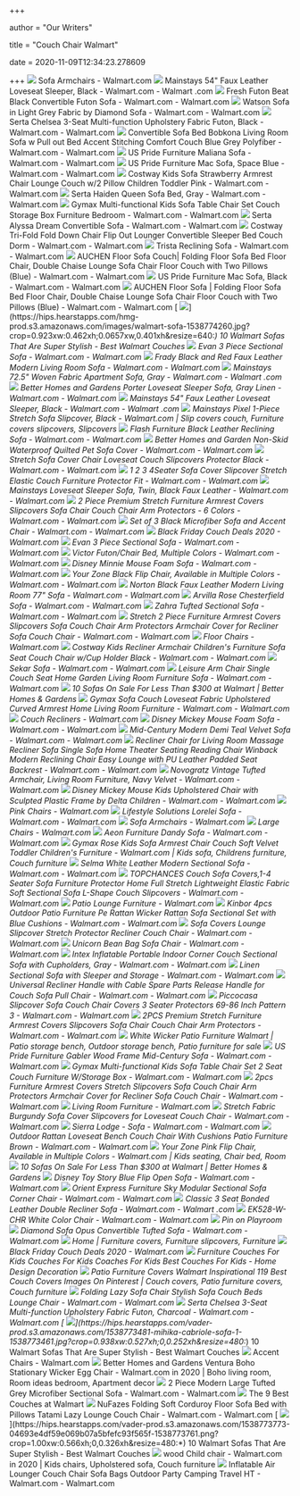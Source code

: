 +++
        
author = "Our Writers"
        
title = "Couch Chair Walmart"
        
date = 2020-11-09T12:34:23.278609
        
+++
[ ![](https://i5.walmartimages.com/asr/10680672-2059-4166-b3ba-7569a5588877_1.4d3c35e51fc66d29e369cce2b1240663.jpeg)](https://i5.walmartimages.com/asr/10680672-2059-4166-b3ba-7569a5588877_1.4d3c35e51fc66d29e369cce2b1240663.jpeg) Sofa Armchairs - Walmart.com
[ ![](https://i5.walmartimages.com/asr/bfbc4d70-cf57-4700-b889-2217f93d62a1_1.7012f3f8f8088ee714975726fc7eefce.jpeg)](https://i5.walmartimages.com/asr/bfbc4d70-cf57-4700-b889-2217f93d62a1_1.7012f3f8f8088ee714975726fc7eefce.jpeg) Mainstays 54" Faux Leather Loveseat Sleeper, Black - Walmart.com - Walmart .com
[ ![](https://i5.walmartimages.com/asr/ec21772e-812d-47a8-8ad5-97e396765e95_1.0fa900cd341116637ecc2f5b0f37c4f1.jpeg?odnWidth=612&odnHeight=612&odnBg=ffffff)](https://i5.walmartimages.com/asr/ec21772e-812d-47a8-8ad5-97e396765e95_1.0fa900cd341116637ecc2f5b0f37c4f1.jpeg?odnWidth=612&odnHeight=612&odnBg=ffffff) Fresh Futon Beat Black Convertible Futon Sofa - Walmart.com - Walmart.com
[ ![](https://i5.walmartimages.com/asr/91984d8c-9859-46f8-bcca-95e307f6aa83_1.3f01bd44d2083ea41dd51322fc669345.jpeg?odnWidth=612&odnHeight=612&odnBg=ffffff)](https://i5.walmartimages.com/asr/91984d8c-9859-46f8-bcca-95e307f6aa83_1.3f01bd44d2083ea41dd51322fc669345.jpeg?odnWidth=612&odnHeight=612&odnBg=ffffff) Watson Sofa in Light Grey Fabric by Diamond Sofa - Walmart.com - Walmart.com
[ ![](https://i5.walmartimages.com/asr/308a41b6-e708-4a84-87c7-fb5896ef0f2d_2.8599e7dc2ffbc80063d9b819484e3bbb.jpeg)](https://i5.walmartimages.com/asr/308a41b6-e708-4a84-87c7-fb5896ef0f2d_2.8599e7dc2ffbc80063d9b819484e3bbb.jpeg) Serta Chelsea 3-Seat Multi-function Upholstery Fabric Futon, Black - Walmart.com  - Walmart.com
[ ![](https://i5.walmartimages.com/asr/9acf90d7-f05d-42c0-9871-31514617c96d_1.bfe20e555d858f1665d702521466458b.jpeg?odnWidth=612&odnHeight=612&odnBg=ffffff)](https://i5.walmartimages.com/asr/9acf90d7-f05d-42c0-9871-31514617c96d_1.bfe20e555d858f1665d702521466458b.jpeg?odnWidth=612&odnHeight=612&odnBg=ffffff) Convertible Sofa Bed Bobkona Living Room Sofa w Pull out Bed Accent  Stitching Comfort Couch Blue Grey Polyfiber - Walmart.com - Walmart.com
[ ![](https://i5.walmartimages.com/asr/3dde5244-0487-4c39-a8b1-cdc9d3c4720c_1.5d2d79d2ebc346a27347d16dfa2b57ce.jpeg?odnWidth=612&odnHeight=612&odnBg=ffffff)](https://i5.walmartimages.com/asr/3dde5244-0487-4c39-a8b1-cdc9d3c4720c_1.5d2d79d2ebc346a27347d16dfa2b57ce.jpeg?odnWidth=612&odnHeight=612&odnBg=ffffff) US Pride Furniture Maliana Sofa - Walmart.com - Walmart.com
[ ![](https://i5.walmartimages.com/asr/cd08eef3-5a72-47d8-ad7f-128b8ba841c6_1.9788adc2ad2cf2f18a7f67b0cab97e2a.jpeg?odnWidth=612&odnHeight=612&odnBg=ffffff)](https://i5.walmartimages.com/asr/cd08eef3-5a72-47d8-ad7f-128b8ba841c6_1.9788adc2ad2cf2f18a7f67b0cab97e2a.jpeg?odnWidth=612&odnHeight=612&odnBg=ffffff) US Pride Furniture Mac Sofa, Space Blue - Walmart.com - Walmart.com
[ ![](https://i5.walmartimages.com/asr/18f2071d-d1b1-4e72-b0b4-2edaa8ec4d46_1.2d3c711422f9f88514e6acb0beec8ac9.jpeg?odnWidth=612&odnHeight=612&odnBg=ffffff)](https://i5.walmartimages.com/asr/18f2071d-d1b1-4e72-b0b4-2edaa8ec4d46_1.2d3c711422f9f88514e6acb0beec8ac9.jpeg?odnWidth=612&odnHeight=612&odnBg=ffffff) Costway Kids Sofa Strawberry Armrest Chair Lounge Couch w/2 Pillow Children  Toddler Pink - Walmart.com - Walmart.com
[ ![](https://i5.walmartimages.com/asr/c80b6e31-dfaf-43b1-8d0a-eafdacf14b4b.435b8ef595f74eeb3068f0d4c22aa186.jpeg?odnWidth=612&odnHeight=612&odnBg=ffffff)](https://i5.walmartimages.com/asr/c80b6e31-dfaf-43b1-8d0a-eafdacf14b4b.435b8ef595f74eeb3068f0d4c22aa186.jpeg?odnWidth=612&odnHeight=612&odnBg=ffffff) Serta Haiden Queen Sofa Bed, Gray - Walmart.com - Walmart.com
[ ![](https://i5.walmartimages.com/asr/a5dae7e1-f7b2-4b0b-9d67-121792d2bdf1.cf3ce27f34efdf0a5b80239e606f783f.jpeg?odnWidth=612&odnHeight=612&odnBg=ffffff)](https://i5.walmartimages.com/asr/a5dae7e1-f7b2-4b0b-9d67-121792d2bdf1.cf3ce27f34efdf0a5b80239e606f783f.jpeg?odnWidth=612&odnHeight=612&odnBg=ffffff) Gymax Multi-functional Kids Sofa Table Chair Set Couch Storage Box Furniture  Bedroom - Walmart.com - Walmart.com
[ ![](https://i5.walmartimages.com/asr/95bf41d9-bd5b-4985-a899-13ee33e44672_1.87427f4b2d69c26e4783189584e1dbbc.jpeg?odnWidth=612&odnHeight=612&odnBg=ffffff)](https://i5.walmartimages.com/asr/95bf41d9-bd5b-4985-a899-13ee33e44672_1.87427f4b2d69c26e4783189584e1dbbc.jpeg?odnWidth=612&odnHeight=612&odnBg=ffffff) Serta Alyssa Dream Convertible Sofa - Walmart.com - Walmart.com
[ ![](https://i5.walmartimages.com/asr/ec5e2895-4aa1-417c-a4a2-b02e9e5c3f3e_1.aad0111ae1e61acc3dab116d7584af06.jpeg?odnWidth=612&odnHeight=612&odnBg=ffffff)](https://i5.walmartimages.com/asr/ec5e2895-4aa1-417c-a4a2-b02e9e5c3f3e_1.aad0111ae1e61acc3dab116d7584af06.jpeg?odnWidth=612&odnHeight=612&odnBg=ffffff) Costway Tri-Fold Fold Down Chair Flip Out Lounger Convertible Sleeper Bed  Couch Dorm - Walmart.com - Walmart.com
[ ![](https://i5.walmartimages.com/asr/46445e15-fcf8-451f-b541-ade193d13913_2.94d68d742cc09ed60bb00a7a46aea941.jpeg?odnWidth=612&odnHeight=612&odnBg=ffffff)](https://i5.walmartimages.com/asr/46445e15-fcf8-451f-b541-ade193d13913_2.94d68d742cc09ed60bb00a7a46aea941.jpeg?odnWidth=612&odnHeight=612&odnBg=ffffff) Trista Reclining Sofa - Walmart.com - Walmart.com
[ ![](https://i5.walmartimages.com/asr/c9d7bec7-b8ad-4855-89d7-d5c1799c576a_1.b280734f5923fc5f695099e69bbf31ad.jpeg?odnWidth=612&odnHeight=612&odnBg=ffffff)](https://i5.walmartimages.com/asr/c9d7bec7-b8ad-4855-89d7-d5c1799c576a_1.b280734f5923fc5f695099e69bbf31ad.jpeg?odnWidth=612&odnHeight=612&odnBg=ffffff) AUCHEN Floor Sofa Couch| Folding Floor Sofa Bed Floor Chair, Double Chaise  Lounge Sofa Chair Floor Couch with Two Pillows (Blue) - Walmart.com -  Walmart.com
[ ![](https://i5.walmartimages.com/asr/f1ecee84-f284-4f63-b399-a360076a69f1_1.2cfb7c23270b5cc1631cacf26438e45e.jpeg?odnWidth=612&odnHeight=612&odnBg=ffffff)](https://i5.walmartimages.com/asr/f1ecee84-f284-4f63-b399-a360076a69f1_1.2cfb7c23270b5cc1631cacf26438e45e.jpeg?odnWidth=612&odnHeight=612&odnBg=ffffff) US Pride Furniture Mac Sofa, Black - Walmart.com - Walmart.com
[ ![](https://i5.walmartimages.com/asr/ca33fa63-ba97-4c08-b8d6-f6a473fb9c78_1.7898cda857bfd3b3a1b85428827c2f6e.jpeg?odnWidth=612&odnHeight=612&odnBg=ffffff)](https://i5.walmartimages.com/asr/ca33fa63-ba97-4c08-b8d6-f6a473fb9c78_1.7898cda857bfd3b3a1b85428827c2f6e.jpeg?odnWidth=612&odnHeight=612&odnBg=ffffff) AUCHEN Floor Sofa | Folding Floor Sofa Bed Floor Chair, Double Chaise  Lounge Sofa Chair Floor Couch with Two Pillows (Blue) - Walmart.com -  Walmart.com
[ ![](https://hips.hearstapps.com/hmg-prod.s3.amazonaws.com/images/walmart-sofa-1538774260.jpg?crop=0.923xw:0.462xh;0.0657xw,0.401xh&resize=640:*)](https://hips.hearstapps.com/hmg-prod.s3.amazonaws.com/images/walmart-sofa-1538774260.jpg?crop=0.923xw:0.462xh;0.0657xw,0.401xh&resize=640:*) 10 Walmart Sofas That Are Super Stylish - Best Walmart Couches
[ ![](https://i5.walmartimages.com/asr/dbd034fd-d104-4336-bfa0-a22f5226740c.8430a76dc7058c7ef46a6adac46feff4.jpeg?odnWidth=612&odnHeight=612&odnBg=ffffff)](https://i5.walmartimages.com/asr/dbd034fd-d104-4336-bfa0-a22f5226740c.8430a76dc7058c7ef46a6adac46feff4.jpeg?odnWidth=612&odnHeight=612&odnBg=ffffff) Evan 3 Piece Sectional Sofa - Walmart.com - Walmart.com
[ ![](https://i5.walmartimages.com/asr/085b46c4-bc8c-4b0b-b611-500d91c2a2c8_1.0c0e3d3a43ebc7265c5d8a8a0cd93ea7.png)](https://i5.walmartimages.com/asr/085b46c4-bc8c-4b0b-b611-500d91c2a2c8_1.0c0e3d3a43ebc7265c5d8a8a0cd93ea7.png) Frady Black and Red Faux Leather Modern Living Room Sofa - Walmart.com -  Walmart.com
[ ![](https://i5.walmartimages.com/dfw/6e29e393-6822/k2-_ca14bb2d-61dd-490a-b4e2-1be47efde630.v1.jpg)](https://i5.walmartimages.com/dfw/6e29e393-6822/k2-_ca14bb2d-61dd-490a-b4e2-1be47efde630.v1.jpg) Mainstays 72.5" Woven Fabric Apartment Sofa, Gray - Walmart.com - Walmart .com
[ ![](https://i5.walmartimages.com/asr/a623704d-b3f0-4f17-85e9-57b4cf20cece_1.e24ea9097500d6ce91747ea8a97efcb0.jpeg?odnWidth=612&odnHeight=612&odnBg=ffffff)](https://i5.walmartimages.com/asr/a623704d-b3f0-4f17-85e9-57b4cf20cece_1.e24ea9097500d6ce91747ea8a97efcb0.jpeg?odnWidth=612&odnHeight=612&odnBg=ffffff) Better Homes and Gardens Porter Loveseat Sleeper Sofa, Gray Linen - Walmart.com  - Walmart.com
[ ![](https://i5.walmartimages.com/asr/1ec36ced-74d7-4e35-a40b-3bdf97838b91_1.12a218af511b9c4ef2c243dc96b4d5e3.jpeg?odnWidth=612&odnHeight=612&odnBg=ffffff)](https://i5.walmartimages.com/asr/1ec36ced-74d7-4e35-a40b-3bdf97838b91_1.12a218af511b9c4ef2c243dc96b4d5e3.jpeg?odnWidth=612&odnHeight=612&odnBg=ffffff) Mainstays 54" Faux Leather Loveseat Sleeper, Black - Walmart.com - Walmart .com
[ ![](https://i.pinimg.com/474x/dc/48/30/dc4830c49ba9166d2cd4ee1b72443fe4.jpg)](https://i.pinimg.com/474x/dc/48/30/dc4830c49ba9166d2cd4ee1b72443fe4.jpg) Mainstays Pixel 1-Piece Stretch Sofa Slipcover, Black - Walmart.com | Slip  covers couch, Furniture covers slipcovers, Slipcovers
[ ![](https://i5.walmartimages.com/asr/15e578e9-5ac2-41f3-9b53-d2b9f2d34264_2.5590dd0b41dcf016e519d8dff8b4fd77.jpeg?odnWidth=612&odnHeight=612&odnBg=ffffff)](https://i5.walmartimages.com/asr/15e578e9-5ac2-41f3-9b53-d2b9f2d34264_2.5590dd0b41dcf016e519d8dff8b4fd77.jpeg?odnWidth=612&odnHeight=612&odnBg=ffffff) Flash Furniture Black Leather Reclining Sofa - Walmart.com - Walmart.com
[ ![](https://i5.walmartimages.com/asr/e3024fc2-624b-4106-9c92-dbb44ce8b1dd_1.516df79b1ff504dcf2e035ecb54169ae.jpeg?odnWidth=612&odnHeight=612&odnBg=ffffff)](https://i5.walmartimages.com/asr/e3024fc2-624b-4106-9c92-dbb44ce8b1dd_1.516df79b1ff504dcf2e035ecb54169ae.jpeg?odnWidth=612&odnHeight=612&odnBg=ffffff) Better Homes and Garden Non-Skid Waterproof Quilted Pet Sofa Cover - Walmart.com  - Walmart.com
[ ![](https://i5.walmartimages.com/asr/867f5b1c-573d-4ecc-a7c4-f516527ce534_1.c33c76ff19f1bc2bd1bbdbdc5662ebee.jpeg?odnWidth=612&odnHeight=612&odnBg=ffffff)](https://i5.walmartimages.com/asr/867f5b1c-573d-4ecc-a7c4-f516527ce534_1.c33c76ff19f1bc2bd1bbdbdc5662ebee.jpeg?odnWidth=612&odnHeight=612&odnBg=ffffff) Stretch Sofa Cover Chair Loveseat Couch Slipcovers Protector Black - Walmart.com  - Walmart.com
[ ![](https://i5.walmartimages.com/asr/9fa133d6-0e63-4372-97bf-64ad28699913_1.dcfa201a7e0ac62df28b89625a99d4bf.jpeg?odnWidth=612&odnHeight=612&odnBg=ffffff)](https://i5.walmartimages.com/asr/9fa133d6-0e63-4372-97bf-64ad28699913_1.dcfa201a7e0ac62df28b89625a99d4bf.jpeg?odnWidth=612&odnHeight=612&odnBg=ffffff) 1 2 3 4Seater Sofa Cover Slipcover Stretch Elastic Couch Furniture  Protector Fit - Walmart.com - Walmart.com
[ ![](https://i5.walmartimages.com/asr/0b41583a-df8e-411c-8a8d-e106ab2c9cb3_1.aa560e24c67e27b0c62f173f2771710e.jpeg?odnWidth=612&odnHeight=612&odnBg=ffffff)](https://i5.walmartimages.com/asr/0b41583a-df8e-411c-8a8d-e106ab2c9cb3_1.aa560e24c67e27b0c62f173f2771710e.jpeg?odnWidth=612&odnHeight=612&odnBg=ffffff) Mainstays Loveseat Sleeper Sofa, Twin, Black Faux Leather - Walmart.com -  Walmart.com
[ ![](https://i5.walmartimages.com/asr/20e00c5f-c274-4883-9341-6a552ee5e151.62184eb2cafc44c71b8a866db79c68f7.jpeg?odnWidth=612&odnHeight=612&odnBg=ffffff)](https://i5.walmartimages.com/asr/20e00c5f-c274-4883-9341-6a552ee5e151.62184eb2cafc44c71b8a866db79c68f7.jpeg?odnWidth=612&odnHeight=612&odnBg=ffffff) 2 Piece Premium Stretch Furniture Armrest Covers Slipcovers Sofa Chair  Couch Chair Arm Protectors - 6 Colors - Walmart.com - Walmart.com
[ ![](https://i5.walmartimages.com/asr/4ad88259-6c0a-4bae-95ce-9ed524d18911_1.c5c322a34ea12ba8d176083a262ceb69.jpeg?odnWidth=612&odnHeight=612&odnBg=ffffff)](https://i5.walmartimages.com/asr/4ad88259-6c0a-4bae-95ce-9ed524d18911_1.c5c322a34ea12ba8d176083a262ceb69.jpeg?odnWidth=612&odnHeight=612&odnBg=ffffff) Set of 3 Black Microfiber Sofa and Accent Chair - Walmart.com - Walmart.com
[ ![](https://i5.walmartimages.com/asr/726d6425-e548-4e77-b186-21103e9e9b74_4.82b62e9b50e28cb9f5086094260e958f.jpeg?odnHeight=200&odnWidth=200&odnBg=ffffff)](https://i5.walmartimages.com/asr/726d6425-e548-4e77-b186-21103e9e9b74_4.82b62e9b50e28cb9f5086094260e958f.jpeg?odnHeight=200&odnWidth=200&odnBg=ffffff) Black Friday Couch Deals 2020 - Walmart.com
[ ![](https://i5.walmartimages.com/asr/4f4005f4-7475-4885-bed3-9f252c22f7c6_1.b4c425d8d679619a76578661f4c7c8bd.jpeg?odnWidth=612&odnHeight=612&odnBg=ffffff)](https://i5.walmartimages.com/asr/4f4005f4-7475-4885-bed3-9f252c22f7c6_1.b4c425d8d679619a76578661f4c7c8bd.jpeg?odnWidth=612&odnHeight=612&odnBg=ffffff) Evan 3 Piece Sectional Sofa - Walmart.com - Walmart.com
[ ![](https://i5.walmartimages.com/asr/7bcf7b25-80dd-4927-ac2b-b0bcdc14bcd4_2.7a830d57f0682214bf8cc5205baefc5c.jpeg?odnWidth=612&odnHeight=612&odnBg=ffffff)](https://i5.walmartimages.com/asr/7bcf7b25-80dd-4927-ac2b-b0bcdc14bcd4_2.7a830d57f0682214bf8cc5205baefc5c.jpeg?odnWidth=612&odnHeight=612&odnBg=ffffff) Victor Futon/Chair Bed, Multiple Colors - Walmart.com - Walmart.com
[ ![](https://i5.walmartimages.com/asr/0b55132f-032e-4b5b-a2e2-54127b1b2a8c_1.25091e40c91fa904a2cc27abc6472794.jpeg)](https://i5.walmartimages.com/asr/0b55132f-032e-4b5b-a2e2-54127b1b2a8c_1.25091e40c91fa904a2cc27abc6472794.jpeg) Disney Minnie Mouse Foam Sofa - Walmart.com - Walmart.com
[ ![](https://i5.walmartimages.com/asr/69f30ed5-c2d8-4899-bb12-d0737d5dec99_1.fd7fe651cff8edfbc5cfbf69df121c59.jpeg?odnWidth=612&odnHeight=612&odnBg=ffffff)](https://i5.walmartimages.com/asr/69f30ed5-c2d8-4899-bb12-d0737d5dec99_1.fd7fe651cff8edfbc5cfbf69df121c59.jpeg?odnWidth=612&odnHeight=612&odnBg=ffffff) Your Zone Black Flip Chair, Available in Multiple Colors - Walmart.com -  Walmart.com
[ ![](https://i5.walmartimages.com/asr/090e8180-cb4f-45d1-8e19-13cb694f6070_1.47c042e558d3e7549658d3410ac66fa7.jpeg?odnWidth=612&odnHeight=612&odnBg=ffffff)](https://i5.walmartimages.com/asr/090e8180-cb4f-45d1-8e19-13cb694f6070_1.47c042e558d3e7549658d3410ac66fa7.jpeg?odnWidth=612&odnHeight=612&odnBg=ffffff) Norton Black Faux Leather Modern Living Room 77" Sofa - Walmart.com -  Walmart.com
[ ![](https://i5.walmartimages.com/asr/129ea5a9-f290-4b9c-a3af-fdb097f38c2b_1.4d1472879f23ff907b2d892254a0e038.jpeg?odnWidth=612&odnHeight=612&odnBg=ffffff)](https://i5.walmartimages.com/asr/129ea5a9-f290-4b9c-a3af-fdb097f38c2b_1.4d1472879f23ff907b2d892254a0e038.jpeg?odnWidth=612&odnHeight=612&odnBg=ffffff) Arvilla Rose Chesterfield Sofa - Walmart.com - Walmart.com
[ ![](https://i5.walmartimages.com/asr/cc4eac65-d037-4df4-a5ee-ffd79de04d9f_1.b6aec727526a64d5a590aa0d0ca57cf4.jpeg?odnWidth=612&odnHeight=612&odnBg=ffffff)](https://i5.walmartimages.com/asr/cc4eac65-d037-4df4-a5ee-ffd79de04d9f_1.b6aec727526a64d5a590aa0d0ca57cf4.jpeg?odnWidth=612&odnHeight=612&odnBg=ffffff) Zahra Tufted Sectional Sofa - Walmart.com - Walmart.com
[ ![](https://i5.walmartimages.com/asr/d8f438e3-ddc2-4e1d-b714-92dcd40c89b1_1.dce35ecfe52cfaa4dba47ad3cc69a3e1.jpeg?odnWidth=612&odnHeight=612&odnBg=ffffff)](https://i5.walmartimages.com/asr/d8f438e3-ddc2-4e1d-b714-92dcd40c89b1_1.dce35ecfe52cfaa4dba47ad3cc69a3e1.jpeg?odnWidth=612&odnHeight=612&odnBg=ffffff) Stretch 2 Piece Furniture Armrest Covers Slipcovers Sofa Couch Chair Arm  Protectors Armchair Cover for Recliner Sofa Couch Chair - Walmart.com -  Walmart.com
[ ![](https://i5.walmartimages.com/asr/019d10fe-1fc3-46e4-9b47-690c351feb03_1.ee22dbd743135855c15fa10d50f5ec7a.jpeg)](https://i5.walmartimages.com/asr/019d10fe-1fc3-46e4-9b47-690c351feb03_1.ee22dbd743135855c15fa10d50f5ec7a.jpeg) Floor Chairs - Walmart.com
[ ![](https://i5.walmartimages.com/asr/8b81ab67-49b2-4f82-aaad-5cae0d6ae1e0.95233d14bde8cc948bc9404d6eff1ef8.jpeg?odnWidth=612&odnHeight=612&odnBg=ffffff)](https://i5.walmartimages.com/asr/8b81ab67-49b2-4f82-aaad-5cae0d6ae1e0.95233d14bde8cc948bc9404d6eff1ef8.jpeg?odnWidth=612&odnHeight=612&odnBg=ffffff) Costway Kids Recliner Armchair Children's Furniture Sofa Seat Couch Chair  w/Cup Holder Black - Walmart.com - Walmart.com
[ ![](https://i5.walmartimages.com/asr/0a46cbb2-3076-4d52-ab6a-0c4b3b56a751_1.043e87d4edb9dd4f4fd1e7e9443ace69.jpeg?odnWidth=612&odnHeight=612&odnBg=ffffff)](https://i5.walmartimages.com/asr/0a46cbb2-3076-4d52-ab6a-0c4b3b56a751_1.043e87d4edb9dd4f4fd1e7e9443ace69.jpeg?odnWidth=612&odnHeight=612&odnBg=ffffff) Sekar Sofa - Walmart.com - Walmart.com
[ ![](https://i5.walmartimages.com/asr/a19409c1-1800-4eba-998d-22c3faa72fa1_1.ebc6bd5f9711ae930b298991c8f113b0.jpeg?odnWidth=612&odnHeight=612&odnBg=ffffff)](https://i5.walmartimages.com/asr/a19409c1-1800-4eba-998d-22c3faa72fa1_1.ebc6bd5f9711ae930b298991c8f113b0.jpeg?odnWidth=612&odnHeight=612&odnBg=ffffff) Leisure Arm Chair Single Couch Seat Home Garden Living Room Furniture Sofa  - Walmart.com - Walmart.com
[ ![](https://imagesvc.meredithcorp.io/v3/mm/image?q=85&c=sc&poi=%5B971%2C111%5D&w=1983&h=1038&url=https%3A%2F%2Fstatic.onecms.io%2Fwp-content%2Fuploads%2Fsites%2F37%2F2020%2F08%2F17%2FWalmart-sofa.jpg)](https://imagesvc.meredithcorp.io/v3/mm/image?q=85&c=sc&poi=%5B971%2C111%5D&w=1983&h=1038&url=https%3A%2F%2Fstatic.onecms.io%2Fwp-content%2Fuploads%2Fsites%2F37%2F2020%2F08%2F17%2FWalmart-sofa.jpg) 10 Sofas On Sale For Less Than $300 at Walmart | Better Homes & Gardens
[ ![](https://i5.walmartimages.com/asr/f7160fb6-320f-4e8a-bf1d-fb69865e016f_1.f6109510b2ce1db7efb175635426f98d.jpeg?odnWidth=612&odnHeight=612&odnBg=ffffff)](https://i5.walmartimages.com/asr/f7160fb6-320f-4e8a-bf1d-fb69865e016f_1.f6109510b2ce1db7efb175635426f98d.jpeg?odnWidth=612&odnHeight=612&odnBg=ffffff) Gymax Sofa Couch Loveseat Fabric Upholstered Curved Armrest Home Living  Room Furniture - Walmart.com - Walmart.com
[ ![](https://i5.walmartimages.com/asr/35b2e479-88f6-4930-b1ff-bb3bec6cf4e5_1.0282e22826355d1637d68ec2bb35d2d6.jpeg)](https://i5.walmartimages.com/asr/35b2e479-88f6-4930-b1ff-bb3bec6cf4e5_1.0282e22826355d1637d68ec2bb35d2d6.jpeg) Couch Recliners - Walmart.com
[ ![](https://i5.walmartimages.com/asr/b3da9cba-90e6-4be7-9223-019f9f3b0460_1.535e74679abbba3ed8120f888457508e.jpeg)](https://i5.walmartimages.com/asr/b3da9cba-90e6-4be7-9223-019f9f3b0460_1.535e74679abbba3ed8120f888457508e.jpeg) Disney Mickey Mouse Foam Sofa - Walmart.com - Walmart.com
[ ![](https://i5.walmartimages.com/asr/74bc384e-a722-4f9b-b9e4-5b77a355d580_1.f1294133652b70dd9785a62f4842a184.jpeg?odnWidth=612&odnHeight=612&odnBg=ffffff)](https://i5.walmartimages.com/asr/74bc384e-a722-4f9b-b9e4-5b77a355d580_1.f1294133652b70dd9785a62f4842a184.jpeg?odnWidth=612&odnHeight=612&odnBg=ffffff) Mid-Century Modern Demi Teal Velvet Sofa - Walmart.com - Walmart.com
[ ![](https://i5.walmartimages.com/asr/5b074b90-be1f-4c13-813e-4239160f51ca_1.a4ccbef2bc1db2eb8155e44660f159ad.jpeg?odnWidth=612&odnHeight=612&odnBg=ffffff)](https://i5.walmartimages.com/asr/5b074b90-be1f-4c13-813e-4239160f51ca_1.a4ccbef2bc1db2eb8155e44660f159ad.jpeg?odnWidth=612&odnHeight=612&odnBg=ffffff) Recliner Chair for Living Room Massage Recliner Sofa Single Sofa Home  Theater Seating Reading Chair Winback Modern Reclining Chair Easy Lounge  with PU Leather Padded Seat Backrest - Walmart.com - Walmart.com
[ ![](https://i5.walmartimages.com/asr/11ba1227-bc11-4385-8e03-2b7d0c270b5c_1.62e25fa8e28c4f9d2c7228e6f9da7a6d.jpeg)](https://i5.walmartimages.com/asr/11ba1227-bc11-4385-8e03-2b7d0c270b5c_1.62e25fa8e28c4f9d2c7228e6f9da7a6d.jpeg) Novogratz Vintage Tufted Armchair, Living Room Furniture, Navy Velvet -  Walmart.com - Walmart.com
[ ![](https://i5.walmartimages.com/asr/ab4b641e-1e33-4ada-9fd5-f7b596d0f3fd_1.7593eb2954856dfefb94a16c0411e103.jpeg)](https://i5.walmartimages.com/asr/ab4b641e-1e33-4ada-9fd5-f7b596d0f3fd_1.7593eb2954856dfefb94a16c0411e103.jpeg) Disney Mickey Mouse Kids Upholstered Chair with Sculpted Plastic Frame by  Delta Children - Walmart.com - Walmart.com
[ ![](https://i5.walmartimages.com/asr/eccc6d2c-e5ba-464f-8fa5-1af6b8faba4c_1.5ce60f35a4fb974ac50ea4d363120855.jpeg)](https://i5.walmartimages.com/asr/eccc6d2c-e5ba-464f-8fa5-1af6b8faba4c_1.5ce60f35a4fb974ac50ea4d363120855.jpeg) Pink Chairs - Walmart.com
[ ![](https://i5.walmartimages.com/asr/1499ad86-97bc-4411-837c-546bb8340738_1.cd224d12a1b8110cb85ddc5a7873f081.jpeg?odnWidth=612&odnHeight=612&odnBg=ffffff)](https://i5.walmartimages.com/asr/1499ad86-97bc-4411-837c-546bb8340738_1.cd224d12a1b8110cb85ddc5a7873f081.jpeg?odnWidth=612&odnHeight=612&odnBg=ffffff) Lifestyle Solutions Lorelei Sofa - Walmart.com - Walmart.com
[ ![](https://i5.walmartimages.com/asr/e65a3da8-135e-47de-9c82-82e94a90d8f2_1.4f694ca032f4e524cca33356a14aa26d.jpeg)](https://i5.walmartimages.com/asr/e65a3da8-135e-47de-9c82-82e94a90d8f2_1.4f694ca032f4e524cca33356a14aa26d.jpeg) Sofa Armchairs - Walmart.com
[ ![](https://i5.walmartimages.com/asr/4ebab350-5690-4989-a9d4-b45375a3b497_1.29bf1ab091795644e567ca96485d3535.jpeg)](https://i5.walmartimages.com/asr/4ebab350-5690-4989-a9d4-b45375a3b497_1.29bf1ab091795644e567ca96485d3535.jpeg) Large Chairs - Walmart.com
[ ![](https://i5.walmartimages.com/asr/46e0da7d-71af-400a-93ac-6b492d9a56a0_1.a3d85af4d91a0cab6460f2124484ee6c.jpeg?odnWidth=612&odnHeight=612&odnBg=ffffff)](https://i5.walmartimages.com/asr/46e0da7d-71af-400a-93ac-6b492d9a56a0_1.a3d85af4d91a0cab6460f2124484ee6c.jpeg?odnWidth=612&odnHeight=612&odnBg=ffffff) Aeon Furniture Dandy Sofa - Walmart.com - Walmart.com
[ ![](https://i.pinimg.com/474x/7c/8f/fc/7c8ffc4747e5548c6cb387d6fea268a5.jpg)](https://i.pinimg.com/474x/7c/8f/fc/7c8ffc4747e5548c6cb387d6fea268a5.jpg) Gymax Rose Kids Sofa Armrest Chair Couch Soft Velvet Toddler Children's  Furniture - Walmart.com | Kids sofa, Childrens furniture, Couch furniture
[ ![](https://i5.walmartimages.com/asr/7ddfecbf-90a5-4cc4-b0fe-22b2ad3b70b6_1.5c8abe2fbe975130a471cd48c53a4502.jpeg?odnWidth=612&odnHeight=612&odnBg=ffffff)](https://i5.walmartimages.com/asr/7ddfecbf-90a5-4cc4-b0fe-22b2ad3b70b6_1.5c8abe2fbe975130a471cd48c53a4502.jpeg?odnWidth=612&odnHeight=612&odnBg=ffffff) Selma White Leather Modern Sectional Sofa - Walmart.com - Walmart.com
[ ![](https://i5.walmartimages.com/asr/6c0b90c6-fc29-4057-b9bd-d1acfaac8bd1_1.27f7859a92950a72d86b016a2c8b3c3c.jpeg?odnWidth=612&odnHeight=612&odnBg=ffffff)](https://i5.walmartimages.com/asr/6c0b90c6-fc29-4057-b9bd-d1acfaac8bd1_1.27f7859a92950a72d86b016a2c8b3c3c.jpeg?odnWidth=612&odnHeight=612&odnBg=ffffff) TOPCHANCES Couch Sofa Covers,1-4 Seater Sofa Furniture Protector Home Full  Stretch Lightweight Elastic Fabric Soft Sectional Sofa L-Shape Couch  Slipcovers - Walmart.com - Walmart.com
[ ![](https://i5.walmartimages.com/asr/de1d0375-9bb0-4cdf-9172-def0ce098c78_1.0fcef269947548fedb2e12834ee46750.jpeg)](https://i5.walmartimages.com/asr/de1d0375-9bb0-4cdf-9172-def0ce098c78_1.0fcef269947548fedb2e12834ee46750.jpeg) Patio Lounge Furniture - Walmart.com
[ ![](https://i5.walmartimages.com/asr/ae658c8d-fbe1-4f67-a7ab-4c2eb3916aab_1.6da9c5ce69117efc265e3b012c5759eb.jpeg?odnWidth=612&odnHeight=612&odnBg=ffffff)](https://i5.walmartimages.com/asr/ae658c8d-fbe1-4f67-a7ab-4c2eb3916aab_1.6da9c5ce69117efc265e3b012c5759eb.jpeg?odnWidth=612&odnHeight=612&odnBg=ffffff) Kinbor 4pcs Outdoor Patio Furniture Pe Rattan Wicker Rattan Sofa Sectional  Set with Blue Cushions - Walmart.com - Walmart.com
[ ![](https://i5.walmartimages.com/asr/9fafd4ff-aa02-428e-82be-1698bda1a39b.bcfcba049db04d227b5d818899443b4c.jpeg?odnWidth=612&odnHeight=612&odnBg=ffffff)](https://i5.walmartimages.com/asr/9fafd4ff-aa02-428e-82be-1698bda1a39b.bcfcba049db04d227b5d818899443b4c.jpeg?odnWidth=612&odnHeight=612&odnBg=ffffff) Sofa Covers Lounge Slipcover Stretch Protector Recliner Couch Chair -  Walmart.com - Walmart.com
[ ![](https://i5.walmartimages.com/asr/f841a5cc-b7dc-45a4-9339-8a13bf11544c_1.845bce3f2e4eb3e04d0c8ab26f962777.jpeg?odnWidth=612&odnHeight=612&odnBg=ffffff)](https://i5.walmartimages.com/asr/f841a5cc-b7dc-45a4-9339-8a13bf11544c_1.845bce3f2e4eb3e04d0c8ab26f962777.jpeg?odnWidth=612&odnHeight=612&odnBg=ffffff) Unicorn Bean Bag Sofa Chair - Walmart.com - Walmart.com
[ ![](https://i5.walmartimages.com/asr/37e60115-1c6f-4d12-ae78-e4add00a1da5_1.181bc1760a10d396baac50251a62182c.jpeg?odnWidth=612&odnHeight=612&odnBg=ffffff)](https://i5.walmartimages.com/asr/37e60115-1c6f-4d12-ae78-e4add00a1da5_1.181bc1760a10d396baac50251a62182c.jpeg?odnWidth=612&odnHeight=612&odnBg=ffffff) Intex Inflatable Portable Indoor Corner Couch Sectional Sofa with  Cupholders, Gray - Walmart.com - Walmart.com
[ ![](https://i5.walmartimages.com/asr/cd61c58a-b85f-49eb-ade9-da61faf160f4_1.8fce171960b938e00f4977e687c15c8b.jpeg?odnWidth=612&odnHeight=612&odnBg=ffffff)](https://i5.walmartimages.com/asr/cd61c58a-b85f-49eb-ade9-da61faf160f4_1.8fce171960b938e00f4977e687c15c8b.jpeg?odnWidth=612&odnHeight=612&odnBg=ffffff) Linen Sectional Sofa with Sleeper and Storage - Walmart.com - Walmart.com
[ ![](https://i5.walmartimages.com/asr/12d3838b-540f-4e05-96cb-a7427447f2dc.bd827cd6e0125926fd8e159ee67ad461.jpeg?odnWidth=612&odnHeight=612&odnBg=ffffff)](https://i5.walmartimages.com/asr/12d3838b-540f-4e05-96cb-a7427447f2dc.bd827cd6e0125926fd8e159ee67ad461.jpeg?odnWidth=612&odnHeight=612&odnBg=ffffff) Universal Recliner Handle with Cable Spare Parts Release Handle for Couch  Sofa Pull Chair - Walmart.com - Walmart.com
[ ![](https://i5.walmartimages.com/asr/6babb6c0-b2db-4572-9ad5-a9ac6d91b68e.70ca228cf634c1fe8c5db3c59d7bed4f.jpeg?odnWidth=612&odnHeight=612&odnBg=ffffff)](https://i5.walmartimages.com/asr/6babb6c0-b2db-4572-9ad5-a9ac6d91b68e.70ca228cf634c1fe8c5db3c59d7bed4f.jpeg?odnWidth=612&odnHeight=612&odnBg=ffffff) Piccocasa Slipcover Sofa Couch Chair Covers 3 Seater Protectors 69-86 Inch  Pattern 3 - Walmart.com - Walmart.com
[ ![](https://i5.walmartimages.com/asr/4805ed08-0178-4e4f-a2dd-454417ec996e_1.31a00657a22bbdb2f2e8efa622c3bd94.jpeg?odnWidth=612&odnHeight=612&odnBg=ffffff)](https://i5.walmartimages.com/asr/4805ed08-0178-4e4f-a2dd-454417ec996e_1.31a00657a22bbdb2f2e8efa622c3bd94.jpeg?odnWidth=612&odnHeight=612&odnBg=ffffff) 2PCS Premium Stretch Furniture Armrest Covers Slipcovers Sofa Chair Couch  Chair Arm Protectors - Walmart.com - Walmart.com
[ ![](https://i.pinimg.com/originals/90/9d/00/909d00b501abaa6b8f2abf704d6f4399.jpg)](https://i.pinimg.com/originals/90/9d/00/909d00b501abaa6b8f2abf704d6f4399.jpg) White Wicker Patio Furniture Walmart | Patio storage bench, Outdoor storage  bench, Patio furniture for sale
[ ![](https://i5.walmartimages.com/asr/ad3a5821-498c-4075-b6b5-18a63f68bc20_1.0e6a4db31314fac85f5787e44b99a3f8.jpeg)](https://i5.walmartimages.com/asr/ad3a5821-498c-4075-b6b5-18a63f68bc20_1.0e6a4db31314fac85f5787e44b99a3f8.jpeg) US Pride Furniture Gabler Wood Frame Mid-Century Sofa - Walmart.com -  Walmart.com
[ ![](https://i5.walmartimages.com/asr/3516e8d3-c212-45ed-8489-cd3cda91b60a.f488fe654f9b9765753f9935b1e26a00.jpeg?odnWidth=612&odnHeight=612&odnBg=ffffff)](https://i5.walmartimages.com/asr/3516e8d3-c212-45ed-8489-cd3cda91b60a.f488fe654f9b9765753f9935b1e26a00.jpeg?odnWidth=612&odnHeight=612&odnBg=ffffff) Gymax Multi-functional Kids Sofa Table Chair Set 2 Seat Couch Furniture  W/Storage Box - Walmart.com - Walmart.com
[ ![](https://i5.walmartimages.com/asr/bbbd9e24-8a37-4d44-bb4c-9ff3d6595bfe_1.8b3e694a9b3b0931f1bdd5ef9a533a79.jpeg?odnWidth=612&odnHeight=612&odnBg=ffffff)](https://i5.walmartimages.com/asr/bbbd9e24-8a37-4d44-bb4c-9ff3d6595bfe_1.8b3e694a9b3b0931f1bdd5ef9a533a79.jpeg?odnWidth=612&odnHeight=612&odnBg=ffffff) 2pcs Furniture Armrest Covers Stretch Slipcovers Sofa Couch Chair Arm  Protectors Armchair Cover for Recliner Sofa Couch Chair - Walmart.com -  Walmart.com
[ ![](https://i5.walmartimages.com/dfw/4ff9c6c9-f81c/k2-_f2b0d65c-d6c1-41c8-8a21-d49ecea09459.v1.jpg?odnWidth=1360&odnHeight=410&odnBg=ffffff)](https://i5.walmartimages.com/dfw/4ff9c6c9-f81c/k2-_f2b0d65c-d6c1-41c8-8a21-d49ecea09459.v1.jpg?odnWidth=1360&odnHeight=410&odnBg=ffffff) Living Room Furniture - Walmart.com
[ ![](https://i5.walmartimages.com/asr/063212aa-939f-4c3d-8400-d1f7a74d158e_1.d5a4eed757211ac092980e2136a1a848.jpeg?odnWidth=612&odnHeight=612&odnBg=ffffff)](https://i5.walmartimages.com/asr/063212aa-939f-4c3d-8400-d1f7a74d158e_1.d5a4eed757211ac092980e2136a1a848.jpeg?odnWidth=612&odnHeight=612&odnBg=ffffff) Stretch Fabric Burgundy Sofa Cover Slipcovers for Loveseat Couch Chair -  Walmart.com - Walmart.com
[ ![](https://i5.walmartimages.com/asr/c7905cd0-4421-4d78-881a-0ac5b4235cb3_1.37c2f757cff9cd6fda9ec38fd1df0a82.jpeg?odnWidth=612&odnHeight=612&odnBg=ffffff)](https://i5.walmartimages.com/asr/c7905cd0-4421-4d78-881a-0ac5b4235cb3_1.37c2f757cff9cd6fda9ec38fd1df0a82.jpeg?odnWidth=612&odnHeight=612&odnBg=ffffff) Sierra Lodge - Sofa - Walmart.com - Walmart.com
[ ![](https://i5.walmartimages.com/asr/7713f7fb-93ab-4ee6-8207-d96a1cfbb296_1.9f81dffb1e044f118eaa786c626ee473.jpeg?odnWidth=612&odnHeight=612&odnBg=ffffff)](https://i5.walmartimages.com/asr/7713f7fb-93ab-4ee6-8207-d96a1cfbb296_1.9f81dffb1e044f118eaa786c626ee473.jpeg?odnWidth=612&odnHeight=612&odnBg=ffffff) Outdoor Rattan Loveseat Bench Couch Chair With Cushions Patio Furniture  Brown - Walmart.com - Walmart.com
[ ![](https://i.pinimg.com/originals/63/81/cc/6381cc5bd6acf34a436a6bb482e81c6b.jpg)](https://i.pinimg.com/originals/63/81/cc/6381cc5bd6acf34a436a6bb482e81c6b.jpg) Your Zone Pink Flip Chair, Available in Multiple Colors - Walmart.com |  Kids seating, Chair bed, Room
[ ![](https://imagesvc.meredithcorp.io/v3/mm/image?url=https%3A%2F%2Fstatic.onecms.io%2Fwp-content%2Fuploads%2Fsites%2F37%2F2020%2F08%2F17%2Flifestyle-solutions-taryn-rolled-arm-fabric-loveseat-brown.jpg)](https://imagesvc.meredithcorp.io/v3/mm/image?url=https%3A%2F%2Fstatic.onecms.io%2Fwp-content%2Fuploads%2Fsites%2F37%2F2020%2F08%2F17%2Flifestyle-solutions-taryn-rolled-arm-fabric-loveseat-brown.jpg) 10 Sofas On Sale For Less Than $300 at Walmart | Better Homes & Gardens
[ ![](https://i5.walmartimages.com/asr/8ecdebc5-c759-4bca-aeae-053b5f41e7ef_1.b90727623747745f31676c1dd55d8938.jpeg?odnWidth=612&odnHeight=612&odnBg=ffffff)](https://i5.walmartimages.com/asr/8ecdebc5-c759-4bca-aeae-053b5f41e7ef_1.b90727623747745f31676c1dd55d8938.jpeg?odnWidth=612&odnHeight=612&odnBg=ffffff) Disney Toy Story Blue Flip Open Sofa - Walmart.com - Walmart.com
[ ![](https://i5.walmartimages.com/asr/c197e199-e939-4dba-b553-b4fbf6cb744b_1.1f555fa8ac1addd5d255bdd45943f3df.jpeg?odnWidth=612&odnHeight=612&odnBg=ffffff)](https://i5.walmartimages.com/asr/c197e199-e939-4dba-b553-b4fbf6cb744b_1.1f555fa8ac1addd5d255bdd45943f3df.jpeg?odnWidth=612&odnHeight=612&odnBg=ffffff) Orient Express Furniture Sky Modular Sectional Sofa Corner Chair - Walmart.com  - Walmart.com
[ ![](https://i5.walmartimages.com/asr/6404a722-591a-427d-bbb9-d3a94692bc03_1.8b707cad29a026bd2bb02672b1030214.jpeg?odnWidth=612&odnHeight=612&odnBg=ffffff)](https://i5.walmartimages.com/asr/6404a722-591a-427d-bbb9-d3a94692bc03_1.8b707cad29a026bd2bb02672b1030214.jpeg?odnWidth=612&odnHeight=612&odnBg=ffffff) Classic 3 Seat Bonded Leather Double Recliner Sofa - Walmart.com - Walmart .com
[ ![](https://i5.walmartimages.com/asr/699db2b0-8640-4daf-915a-970d360d2d2b_1.e385860efe7f465a18fc65e04613b6a9.jpeg?odnWidth=612&odnHeight=612&odnBg=ffffff)](https://i5.walmartimages.com/asr/699db2b0-8640-4daf-915a-970d360d2d2b_1.e385860efe7f465a18fc65e04613b6a9.jpeg?odnWidth=612&odnHeight=612&odnBg=ffffff) EK528-W-CHR White Color Chair - Walmart.com - Walmart.com
[ ![](https://i.pinimg.com/474x/00/d2/08/00d208a61e4459f247c9c55b9a4479fb.jpg)](https://i.pinimg.com/474x/00/d2/08/00d208a61e4459f247c9c55b9a4479fb.jpg) Pin on Playroom
[ ![](https://i5.walmartimages.com/asr/8e7ef0a6-265d-4b8e-8c00-9f48f3866011_1.5c0b827d0a09a46553b6c0381a0156e3.jpeg?odnWidth=612&odnHeight=612&odnBg=ffffff)](https://i5.walmartimages.com/asr/8e7ef0a6-265d-4b8e-8c00-9f48f3866011_1.5c0b827d0a09a46553b6c0381a0156e3.jpeg?odnWidth=612&odnHeight=612&odnBg=ffffff) Diamond Sofa Opus Convertible Tufted Sofa - Walmart.com - Walmart.com
[ ![](https://i.pinimg.com/474x/7e/ec/24/7eec24a7f36661e836a12ab174f86c47.jpg)](https://i.pinimg.com/474x/7e/ec/24/7eec24a7f36661e836a12ab174f86c47.jpg) Home | Furniture covers, Furniture slipcovers, Furniture
[ ![](https://i5.walmartimages.com/asr/6d784d41-b3f6-455e-96b4-87315882eb8a_1.1fe2599e2dc0ebaaf78eb228d453a423.jpeg?odnHeight=200&odnWidth=200&odnBg=ffffff)](https://i5.walmartimages.com/asr/6d784d41-b3f6-455e-96b4-87315882eb8a_1.1fe2599e2dc0ebaaf78eb228d453a423.jpeg?odnHeight=200&odnWidth=200&odnBg=ffffff) Black Friday Couch Deals 2020 - Walmart.com
[ ![](http://www.ihis.info/wp-content/uploads/2018/07/couches-for-kids-lovely-on-furniture-with-kid-couch-chairs-walmart-lowcarbfoods-info-1.jpg)](http://www.ihis.info/wp-content/uploads/2018/07/couches-for-kids-lovely-on-furniture-with-kid-couch-chairs-walmart-lowcarbfoods-info-1.jpg) Furniture Couches For Kids Couches For Kids Coaches For Kids Best Couches  For Kids - Home Design Decoration
[ ![](https://i.pinimg.com/564x/ff/da/4b/ffda4be5d5ac7e3668a2cbdff07a9ebe.jpg)](https://i.pinimg.com/564x/ff/da/4b/ffda4be5d5ac7e3668a2cbdff07a9ebe.jpg) Patio Furniture Covers Walmart Inspirational 119 Best Couch Covers Images  On Pinterest | Couch covers, Patio furniture covers, Couch furniture
[ ![](https://i5.walmartimages.com/asr/ec60c518-3317-42ef-bf34-339fd0b5e938_1.aab06610c71d802c5364ace6cef01986.jpeg?odnWidth=282&odnHeight=282&odnBg=ffffff)](https://i5.walmartimages.com/asr/ec60c518-3317-42ef-bf34-339fd0b5e938_1.aab06610c71d802c5364ace6cef01986.jpeg?odnWidth=282&odnHeight=282&odnBg=ffffff) Folding Lazy Sofa Chair Stylish Sofa Couch Beds Lounge Chair - Walmart.com  - Walmart.com
[ ![](https://i5.walmartimages.com/asr/5938689e-f36c-4318-88fb-370576e7bb87_3.126df2857c83dbf1c605987a0cebee55.jpeg)](https://i5.walmartimages.com/asr/5938689e-f36c-4318-88fb-370576e7bb87_3.126df2857c83dbf1c605987a0cebee55.jpeg) Serta Chelsea 3-Seat Multi-function Upholstery Fabric Futon, Charcoal -  Walmart.com - Walmart.com
[ ![](https://hips.hearstapps.com/vader-prod.s3.amazonaws.com/1538773481-mihika-cabriole-sofa-1-1538773461.jpg?crop=0.938xw:0.527xh;0,0.252xh&resize=480:*)](https://hips.hearstapps.com/vader-prod.s3.amazonaws.com/1538773481-mihika-cabriole-sofa-1-1538773461.jpg?crop=0.938xw:0.527xh;0,0.252xh&resize=480:*) 10 Walmart Sofas That Are Super Stylish - Best Walmart Couches
[ ![](https://i5.walmartimages.com/asr/39c8e0fd-c67d-4a56-b260-82d199130e17_2.543ac11a935c9d4463a1c3b3e947ff16.jpeg?odnHeight=200&odnWidth=200&odnBg=ffffff)](https://i5.walmartimages.com/asr/39c8e0fd-c67d-4a56-b260-82d199130e17_2.543ac11a935c9d4463a1c3b3e947ff16.jpeg?odnHeight=200&odnWidth=200&odnBg=ffffff) Accent Chairs - Walmart.com
[ ![](https://i.pinimg.com/736x/41/78/92/417892226a63b1acdd36cffecb29c4ef.jpg)](https://i.pinimg.com/736x/41/78/92/417892226a63b1acdd36cffecb29c4ef.jpg) Better Homes and Gardens Ventura Boho Stationary Wicker Egg Chair - Walmart.com  in 2020 | Boho living room, Room ideas bedroom, Apartment decor
[ ![](https://i5.walmartimages.com/asr/f68da347-9132-4e55-888d-16e75edcd63e_1.3638d8fa83099cb7c13fe5a768eaa31d.jpeg?odnWidth=612&odnHeight=612&odnBg=ffffff)](https://i5.walmartimages.com/asr/f68da347-9132-4e55-888d-16e75edcd63e_1.3638d8fa83099cb7c13fe5a768eaa31d.jpeg?odnWidth=612&odnHeight=612&odnBg=ffffff) 2 Piece Modern Large Tufted Grey Microfiber Sectional Sofa - Walmart.com -  Walmart.com
[ ![](https://www.thespruce.com/thmb/kADYJw_WMloSjnit7Mxbqlpmfg8=/2000x2000/filters:no_upscale():max_bytes(150000):strip_icc()/MainstaysArloTuftedFuton-5beaf680c9e77c0051b8d674.jpeg)](https://www.thespruce.com/thmb/kADYJw_WMloSjnit7Mxbqlpmfg8=/2000x2000/filters:no_upscale():max_bytes(150000):strip_icc()/MainstaysArloTuftedFuton-5beaf680c9e77c0051b8d674.jpeg) The 9 Best Couches at Walmart
[ ![](https://i5.walmartimages.com/asr/eedb1bf6-a85b-463c-b92d-f43d592c2838.1473e657de24c4790a9e5729bcde16db.jpeg?odnWidth=612&odnHeight=612&odnBg=ffffff)](https://i5.walmartimages.com/asr/eedb1bf6-a85b-463c-b92d-f43d592c2838.1473e657de24c4790a9e5729bcde16db.jpeg?odnWidth=612&odnHeight=612&odnBg=ffffff) NuFazes Folding Soft Corduroy Floor Sofa Bed with Pillows Tatami Lazy  Lounge Couch Chair - Walmart.com - Walmart.com
[ ![](https://hips.hearstapps.com/vader-prod.s3.amazonaws.com/1538773773-04693e4df59e069b07a5bfefc93f565f-1538773761.png?crop=1.00xw:0.566xh;0,0.326xh&resize=480:*)](https://hips.hearstapps.com/vader-prod.s3.amazonaws.com/1538773773-04693e4df59e069b07a5bfefc93f565f-1538773761.png?crop=1.00xw:0.566xh;0,0.326xh&resize=480:*) 10 Walmart Sofas That Are Super Stylish - Best Walmart Couches
[ ![](https://i.pinimg.com/originals/1a/fe/ce/1afece21563ad547d43ae70f8058c897.png)](https://i.pinimg.com/originals/1a/fe/ce/1afece21563ad547d43ae70f8058c897.png) wood Child chair - Walmart.com in 2020 | Kids chairs, Upholstered sofa, Couch  furniture
[ ![](https://i5.walmartimages.com/asr/9553a1e1-5edb-4637-9c08-f413eb951b1f_1.2b9559fe11879afdb37ca51de2951a48.jpeg?odnWidth=612&odnHeight=612&odnBg=ffffff)](https://i5.walmartimages.com/asr/9553a1e1-5edb-4637-9c08-f413eb951b1f_1.2b9559fe11879afdb37ca51de2951a48.jpeg?odnWidth=612&odnHeight=612&odnBg=ffffff) Inflatable Air Lounger Couch Chair Sofa Bags Outdoor Party Camping Travel  HT - Walmart.com - Walmart.com
